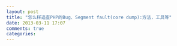 ```yaml
---
layout: post
title: "怎么样追查PHP的Bug、Segment fault(core dump):方法，工具等"
date: 2013-03-11 17:07
comments: true
categories: 
---
```

